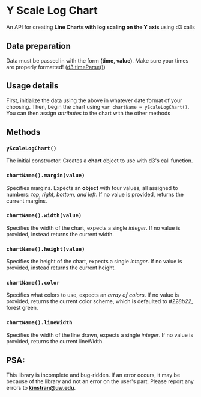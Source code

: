 # Y Scale Log Chart
An API for creating **Line Charts with log scaling on the Y axis** using d3 calls

## Data preparation
Data must be passed in with the form **(time, value)**. Make sure your times are properly formatted! ([d3.timeParse()](https://github.com/d3/d3-time-format/blob/master/README.md#timeParse))

## Usage details
First, initialize the data using the above in whatever date format of your choosing. Then, begin the chart using `var chartName = yScaleLogChart()`. You can then assign _attributes_ to the chart with the other methods

## Methods
### `yScaleLogChart()`
The initial constructor. Creates a **chart** object to use with d3's call function. 

### `chartName().margin(value)`
Specifies margins. Expects an **object** with four values, all assigned to numbers: _top, right, bottom, and left_. If no value is provided, returns the current margins.

### `chartName().width(value)`
Specifies the width of the chart, expects a single _integer_. If no value is provided, instead returns the current width.

### `chartName().height(value)`
Specifies the height of the chart, expects a single _integer_. If no value is provided, instead returns the current height.

### `chartName().color`
Specifies what colors to use, expects an _array of colors_. If no value is provided, returns the current color scheme, which is defaulted to _#228b22_, forest green.

### `chartName().lineWidth`
Specifies the width of the line drawn, expects a single _integer_. If no value is provided, returns the current lineWidth.

## PSA:
This library is incomplete and bug-ridden. If an error occurs, it may be because of the library and not an error on the user's part. Please report any errors to **kinstran@uw.edu**.